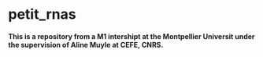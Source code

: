 # petit_rnas

#### This is a repository from a M1 intershipt at the Montpellier Universit under the supervision of Aline Muyle at CEFE, CNRS.
